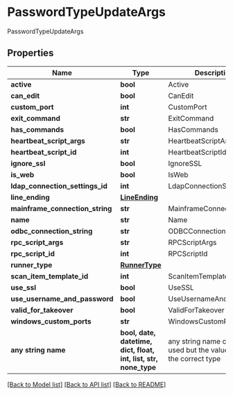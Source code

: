 # PasswordTypeUpdateArgs

PasswordTypeUpdateArgs

## Properties
Name | Type | Description | Notes
------------ | ------------- | ------------- | -------------
**active** | **bool** | Active | [optional] 
**can_edit** | **bool** | CanEdit | [optional] 
**custom_port** | **int** | CustomPort | [optional] 
**exit_command** | **str** | ExitCommand | [optional] 
**has_commands** | **bool** | HasCommands | [optional] 
**heartbeat_script_args** | **str** | HeartbeatScriptArgs | [optional] 
**heartbeat_script_id** | **int** | HeartbeatScriptId | [optional] 
**ignore_ssl** | **bool** | IgnoreSSL | [optional] 
**is_web** | **bool** | IsWeb | [optional] 
**ldap_connection_settings_id** | **int** | LdapConnectionSettingsId | [optional] 
**line_ending** | [**LineEnding**](LineEnding.md) |  | [optional] 
**mainframe_connection_string** | **str** | MainframeConnectionString | [optional] 
**name** | **str** | Name | [optional] 
**odbc_connection_string** | **str** | ODBCConnectionString | [optional] 
**rpc_script_args** | **str** | RPCScriptArgs | [optional] 
**rpc_script_id** | **int** | RPCScriptId | [optional] 
**runner_type** | [**RunnerType**](RunnerType.md) |  | [optional] 
**scan_item_template_id** | **int** | ScanItemTemplateId | [optional] 
**use_ssl** | **bool** | UseSSL | [optional] 
**use_username_and_password** | **bool** | UseUsernameAndPassword | [optional] 
**valid_for_takeover** | **bool** | ValidForTakeover | [optional] 
**windows_custom_ports** | **str** | WindowsCustomPorts | [optional] 
**any string name** | **bool, date, datetime, dict, float, int, list, str, none_type** | any string name can be used but the value must be the correct type | [optional]

[[Back to Model list]](../README.md#documentation-for-models) [[Back to API list]](../README.md#documentation-for-api-endpoints) [[Back to README]](../README.md)


